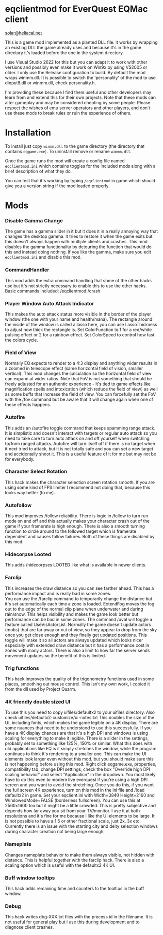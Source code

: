 # eqclientmod for EverQuest EQMac client
solar@heliacal.net

This is a game mod implemented as a planted DLL file.  It works by wrapping an existing DLL the game already uses and because it's in the game directory it's loaded before the one in the system directory.

I use Visual Studio 2022 for this but you can adapt it to work with other versions and possibly even make it work on Win9x by using VS2005 or older.  I only use the Release configuration to build.
By default the mod wraps winmm.dll.  It is possible to switch the 'personality' of the mod to use dinput8.dll or winmm.dll, check personality.h.

I'm providing these because I find them useful and other developers may learn from and extend this for their own projects.
Note that these mods can alter gameplay and may be considered cheating by some people.  Please respect the wishes of emu server operators and other players, and don't use these mods to break rules or ruin the experience of others.

# Installation
To install just copy `winmm.dll` to the game directory (the directory that contains `eqgame.exe`).
To uninstall remove or rename `winmm.dll`.

Once the game runs the mod will create a config file named `eqclientmod.ini` which contains toggles for the included mods along with a brief description of what they do.

You can test that it's working by typing `/eqclientmod` in game which should give you a version string if the mod loaded properly.

# Mods


### Disable Gamma Change
The game has a gamma slider in it but it does it in a really annoying way that changes the desktop gamma.  It tries to restore it when the game exits but this doesn't always happen with multiple clients and crashes.
This mod disables the gamma functionality by detouring the function that would do this and instead doing nothing.  If you like the gamma, make sure you edit `eqclientmod.ini` and disable this mod.


### CommandHandler
This mod adds the extra command handling that some of the other hacks use but it's not strictly necessary to enable this to use the other hacks.  Basic commands included: /eqclientmod /crash


### Player Window Auto Attack Indicator
This makes the auto attack status more visible in the border of the player window (the one with your name and health/mana).
The rectangle around the inside of the window is called a lasso here, you can use LassoThickness to adjust how thick the rectangle is.
Set ColorFunction to 1 for a red/white pulsing effect or 2 for a rainbow effect.  Set ColorSpeed to control how fast the colors cycle.


### Field of View
Normally EQ expects to render to a 4:3 display and anything wider results in a zoomed in telescope effect (same horizontal field of vision, smaller vertical).
This mod changes the calculation so the horizontal field of view can expand at wider ratios.  Note that FoV is not something that should be freely adjusted for an
authentic experience - it's tied to game effects like magnification spells and intoxication (which reduce the field of view) as well as some buffs that increase the field of view.
You can forcefully set the FoV with the /fov command but be aware that it will change again when one of these effects happens.


### Autofire
This adds an /autofire toggle command that keeps spamming range attack.  It is simplistic and doesn't interact with targets or regular auto attack so you need to take care to turn auto attack on and off yourself when switching to/from ranged attacks.
Autofire will turn itself off if there is no target when it next tried to attack, but it is not totally safe and you can set a new target and accidentally shoot it.  This is a useful feature of it for me but may not be for everybody.


### Character Select Rotation
This hack makes the character selection screen rotation smooth.  If you are using some kind of FPS limiter I recommend not doing that, because this looks way better (to me).


### Autofollow
This mod improves /follow reliability.  There is logic in /follow to turn run mode on and off and this actually makes your character crash out of the game if your framerate is high enough.
There is also a smooth turning function to circle around to the followed target which is framerate dependent and causes follow failures.  Both of these things are disabled by this mod.


### Hidecorpse Looted
This adds /hidecorpses LOOTED like what is available in newer clients.


### Farclip
This increases the draw distance so you can see farther ahead.  This has a performance impact and is really bad in some zones.  
You can use the /farclip command to temporarily change the distance but it's set automatically each time a zone is loaded.
ExtendFog moves the fog out to the edge of the normal clip plane when underwater and during rain/snow.  This helps visibility and makes the game look better but performance can be bad in some zones.
The command /uval will toggle a feature called UseVisActorList.  Normally the game doesn't update actors (mobs) that are far away or out of view, so they appear to drop from the sky once you get close enough and they finally get updated positions.
This toggle will make it so all actors are always updated which looks nicer especially with extended draw distance but it has a performance cost in zones with many actors.  There is also a limit to how far the server sends movement updates so the benefit of this is limited.


### Trig functions
This hack improves the quality of the trigonometry functions used in some places, smoothing out mouse control.
This isn't my own work, I copied it from the dll used by Project Quarm.


### 4K friendly double sized UI
To use this you need to copy uifiles/defaultx2 to your uifiles directory.
Also check uifiles/defaultx2-customize/ui-notes.txt
This doubles the size of the UI, including fonts, which makes the game legible on a 4K display.  There are some nuances that need to be understood to use this successfully.  If you have a 4K display chances are that it's a high DPI and windows
is using scaling for everything to make it legible.  There is a slider in the settings, probably set to something like 125%, 150% or similar.  What this does with old applications like EQ is it simply stretches the window, while the program continues
to think it's rendering to a smaller one.  This can make the UI elements look larger even without this mod, but you should make sure this is not happening before using this mod.
Right click eqgame.exe, properties, compatibility tab, change DPI settings, check the box "Override high DPI scaling behavior" and select "Application" in the dropdown.
You most likely have to do this even to modern live everquest if you're using a high DPI screen and you want to avoid the stretching.
Once you do this, if you want the full screen 4K experience, turn on this mod in the ini file and /load defaultx2 in game.  Set your eqclient.ini with Width=3840 Height=2160 and WindowedMode=FALSE (borderless fullscreen).
You can use this at 2560x1600 too but it might be a little crowded.  This is pretty subjective and depends how far away you sit from your TV/monitor.  I use it at both resolutions and it's fine for me because I like the UI elements to be large.
It is not possible to have a 1.5 or other fractional scale, just 2x, 3x etc.
Currently there is an issue with the starting city and deity selection windows during character creation not being large enough.


### Nameplate
Changes nameplate behavior to make them always visible, not hidden with distance.  This is helpful together with the farclip hack.  There is also a scaling option which is useful with the defaultx2 4K UI.


### Buff window tooltips
This hack adds remaining time and counters to the tooltips in the buff window.


### Debug
This hack writes dbg-XXX.txt files with the process id in the filename.  It is not useful for general play but I use this during development and to diagnose client crashes.

